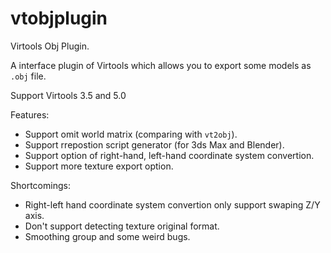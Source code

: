 # vtobjplugin

Virtools Obj Plugin.

A interface plugin of Virtools which allows you to export some models as `.obj` file.

Support Virtools 3.5 and 5.0

Features:

* Support omit world matrix (comparing with `vt2obj`).
* Support rrepostion script generator (for 3ds Max and Blender).
* Support option of right-hand, left-hand coordinate system convertion.
* Support more texture export option.

Shortcomings:

* Right-left hand coordinate system convertion only support swaping Z/Y axis.
* Don't support detecting texture original format.
* Smoothing group and some weird bugs.

